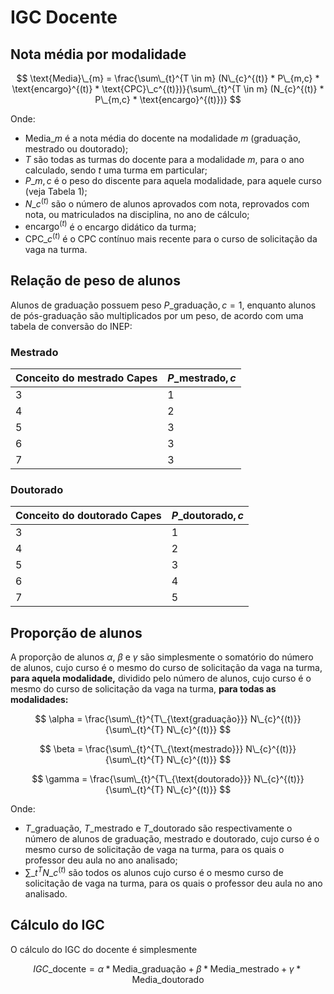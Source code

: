 # IGC Docente

## Nota média por modalidade

$$
\text{Media}\_{m} = \frac{\sum\_{t}^{T \in m} (N\_{c}^{(t)} * P\_{m,c} * \text{encargo}^{(t)} * \text{CPC}\_c^{(t)})}{\sum\_{t}^{T \in m} (N_{c}^{(t)} * P\_{m,c} * \text{encargo}^{(t)})}
$$

Onde:

* $\text{Media}\_{m}$ é a nota média do docente na modalidade $m$ (graduação, mestrado ou doutorado);
* $T$ são todas as turmas do docente para a modalidade $m$, para o ano calculado, sendo $t$ uma turma em particular;
* $P\_{m,c}$ é o peso do discente para aquela modalidade, para aquele curso (veja Tabela 1);
* $N\_{c}^{(t)}$ são o número de alunos aprovados com nota, reprovados com nota, ou matriculados na disciplina, no ano de cálculo;
* $\text{encargo}^{(t)}$ é o encargo didático da turma;
* $\text{CPC}\_c^{(t)}$ é o CPC contínuo mais recente para o curso de solicitação da vaga na turma.

## Relação de peso de alunos 

Alunos de graduação possuem peso $P\_{\text{graduação},c} = 1$, enquanto alunos de pós-graduação são multiplicados por um peso, de acordo com uma tabela de conversão do INEP:

### Mestrado

| Conceito do mestrado Capes | $P\_{\text{mestrado},c}$ |
|:---------------------------|:-------------------------|
| 3                          | 1                        |
| 4                          | 2                        |
| 5                          | 3                        |
| 6                          | 3                        |
| 7                          | 3                        |

### Doutorado

| Conceito do doutorado Capes | $P\_{\text{doutorado},c}$ |
|:----------------------------|:--------------------------|
| 3                          | 1                          |
| 4                          | 2                          |
| 5                          | 3                          |
| 6                          | 4                          |
| 7                          | 5                          |

## Proporção de alunos

A proporção de alunos $\alpha$, $\beta$ e $\gamma$ são simplesmente o somatório do número de alunos, cujo curso é o mesmo do curso de solicitação da vaga na turma, **para aquela modalidade,**
dividido pelo número de alunos, cujo curso é o mesmo do curso de solicitação da vaga na turma, **para todas as modalidades:**

$$
\alpha = \frac{\sum\_{t}^{T\_{\text{graduação}}} N\_{c}^{(t)}}{\sum\_{t}^{T} N\_{c}^{(t)}}
$$

$$
\beta = \frac{\sum\_{t}^{T\_{\text{mestrado}}} N\_{c}^{(t)}}{\sum\_{t}^{T} N\_{c}^{(t)}}
$$

$$
\gamma = \frac{\sum\_{t}^{T\_{\text{doutorado}}} N\_{c}^{(t)}}{\sum\_{t}^{T} N\_{c}^{(t)}}
$$

Onde:

* $T\_{\text{graduação}}$, $T\_{\text{mestrado}}$ e $T\_{\text{doutorado}}$ são respectivamente o número de alunos de graduação, mestrado e doutorado, cujo curso é o mesmo curso de
  solicitação de vaga na turma, para os quais o professor deu aula no ano analisado;
* $\sum\_{t}^{T} N\_{c}^{(t)}$ são todos os alunos cujo curso é o mesmo curso de solicitação de vaga na turma, para os quais o professor deu aula no ano analisado.

## Cálculo do IGC

O cálculo do IGC do docente é simplesmente

$$
IGC\_{\text{docente}} = \alpha * \text{Media}\_{\text{graduação}} + \beta * \text{Media}\_{\text{mestrado}} + \gamma * \text{Media}\_{\text{doutorado}}
$$
